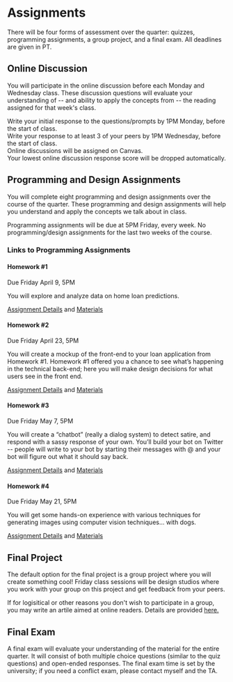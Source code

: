 # Assignments

There will be four forms of assessment over the quarter: quizzes, programming assignments, a group project, and a final exam. All deadlines are given in PT.

## Online Discussion

You will participate in the online discussion before each Monday and Wednesday class. These discussion questions will evaluate your understanding of -- and ability to apply the concepts from -- the reading assigned for that week's class.  

Write your initial response to the questions/prompts by 1PM Monday, before the start of class.   
Write your response to at least 3 of your peers by 1PM Wednesday, before the start of class.  
Online discussions will be assigned on Canvas.  
Your lowest online discussion response score will be dropped automatically.  

## Programming and Design Assignments

You will complete eight programming and design assignments over the course of the quarter. These programming and design assignments will help you understand and apply the concepts we talk about in class.  

Programming assignments will be due at 5PM Friday, every week. No programming/design assignments for the last two weeks of the course.  

### Links to Programming Assignments 

#### Homework #1
Due Friday April 9, 5PM  

You will explore and analyze data on home loan predictions.  

[Assignment Details](https://docs.google.com/document/d/1HdgWqdM1vi-yYM_3OAsbSxvxr5zNfiBmqG0sHxqJViQ/edit?usp=sharing) and [Materials](https://drive.google.com/drive/folders/1Brk9t6k3TwUgiqbbUhWvgjdXCfyKV3G5?usp=sharing) 

#### Homework #2
Due Friday April 23, 5PM  

You will create a mockup of the front-end to your loan application from Homework #1. Homework #1 offered you a chance to see what’s happening in the technical back-end; here you will make design decisions for what users see in the front end.  

[Assignment Details](https://docs.google.com/document/d/1UWjBOvPt54EPQLNlaKxuspMXrzrAL5QO2xdhqDBI1I0/edit?usp=sharing) and [Materials](https://drive.google.com/drive/folders/1Wy3kE-5CMlDWPr_DReif-ImtrkO6lciW?usp=sharing) 

#### Homework #3
Due Friday May 7, 5PM  

You will create a “chatbot” (really a dialog system) to detect satire, and respond with a sassy response of your own. You’ll build your bot on Twitter -- people will write to your bot by starting their messages with @<yourbot> and your bot will figure out what it should say back.  

[Assignment Details](https://docs.google.com/document/d/1gxAIkcAxu5toPL-aHDaeJVaDqmzQKkSUnLZ5nM17hmo/edit?usp=sharing) and [Materials](https://drive.google.com/drive/folders/1rjRX1JRIYkfwctYpmtxP2R8jISmOxCNE?usp=sharing) 

#### Homework #4
Due Friday May 21, 5PM  

You will get some hands-on experience with various techniques for generating images using computer vision techniques… with dogs.   

[Assignment Details](https://docs.google.com/document/d/1YDF1gOH0esCauIwjuJwSUbLtTvu5Xe9pscr3rgpXjk8/edit?usp=sharing) and [Materials](https://drive.google.com/drive/folders/1Hk-m31S54iPCvZCiSwtUZX2ZF-HmrCom?usp=sharing) 


## Final Project

The default option for the final project is a group project where you will create something cool! Friday class sessions will be design studios where you work with your group on this project and get feedback from your peers. 

If for logisitical or other reasons you don't wish to participate in a group, you may write an artile aimed at online readers. Details are provided [here.](https://docs.google.com/document/d/1Z_7OENTdXAKFbXCGRtpud51afzR7ye1q7WLU61AUVsY/edit?usp=sharing)


## Final Exam

A final exam will evaluate your understanding of the material for the entire quarter. It will consist of both multiple choice questions (similar to the quiz questions) and open-ended responses. The final exam time is set by the university; if you need a conflict exam, please contact myself and the TA.
